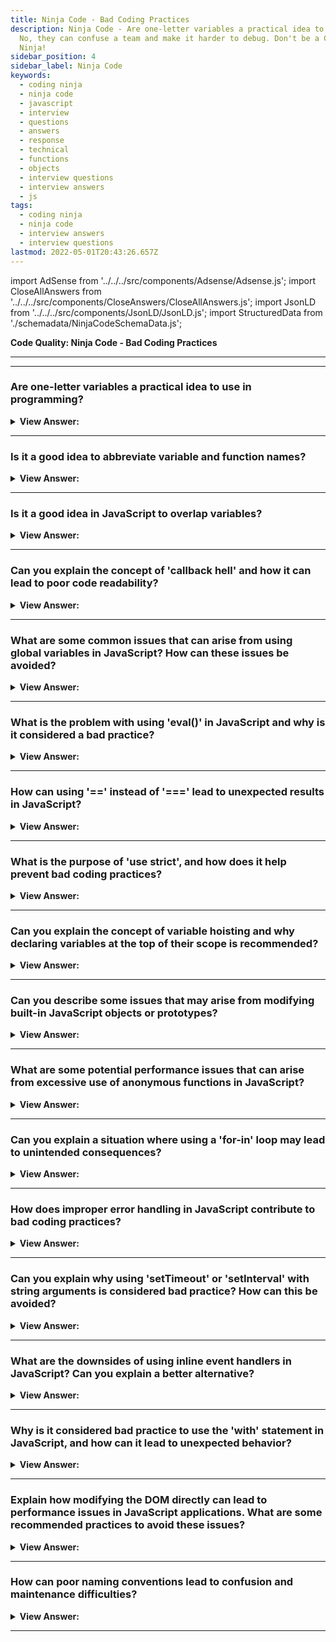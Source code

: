 ```yaml
---
title: Ninja Code - Bad Coding Practices
description: Ninja Code - Are one-letter variables a practical idea to use in programming?
  No, they can confuse a team and make it harder to debug. Don't be a Coding
  Ninja!
sidebar_position: 4
sidebar_label: Ninja Code
keywords:
  - coding ninja
  - ninja code
  - javascript
  - interview
  - questions
  - answers
  - response
  - technical
  - functions
  - objects
  - interview questions
  - interview answers
  - js
tags:
  - coding ninja
  - ninja code
  - interview answers
  - interview questions
lastmod: 2022-05-01T20:43:26.657Z
---
```


import AdSense from '../../../src/components/Adsense/Adsense.js';
import CloseAllAnswers from '../../../src/components/CloseAnswers/CloseAllAnswers.js';
import JsonLD from '../../../src/components/JsonLD/JsonLD.js';
import StructuredData from './schemadata/NinjaCodeSchemaData.js';

<JsonLD data={StructuredData} />

<head>
  <title>Ninja Code: Bad Coding Practices | JavaScript Frontend Phone Interview</title>
</head>

**Code Quality: Ninja Code - Bad Coding Practices**

---

<AdSense />

---

<CloseAllAnswers />

### Are one-letter variables a practical idea to use in programming?

<details>
  <summary><strong>View Answer:</strong></summary>
  <div>
  <div><strong>Interview Response:</strong> No, they can confuse developers in a team environment and reduce code readability and maintainability in larger, more complex programs. Descriptive variable names are generally recommended.
</div><br />
  <div><strong className="codeExample">Code Example:</strong><br /><br />

  <div></div>

Here's an example to illustrate the difference between using one-letter variables versus more meaningful variable names in JavaScript:

**Using one-letter variables:**

```javascript
function calculate(a, b) {
  var c = a + b;
  return c;
}

var x = 5;
var y = 3;
var result = calculate(x, y);
console.log(result); // Output: 8
```

**Using meaningful variable names:**

```javascript
function calculateSum(num1, num2) {
  var sum = num1 + num2;
  return sum;
}

var firstNumber = 5;
var secondNumber = 3;
var total = calculateSum(firstNumber, secondNumber);
console.log(total); // Output: 8
```

In the second example, the use of meaningful variable names like `num1`, `num2`, `sum`, `firstNumber`, `secondNumber`, and `total` makes the code more understandable and easier to follow.

  </div>
  </div>
</details>

---

### Is it a good idea to abbreviate variable and function names?

<details>
  <summary><strong>View Answer:</strong></summary>
  <div>
  <div><strong>Interview Response:</strong> Abbreviating variable and function names can harm readability and maintainability. It's generally better to use clear, descriptive names to make your code self-explanatory and easier to understand.
</div><br />
  <div><strong className="codeExample">Code Example:</strong><br /><br />

  <div></div>

Certainly! Here's an example to demonstrate the impact of abbreviating variable and function names in JavaScript:

**Bad Code:**

```javascript
function calc(a, b) {
  var res = a + b;
  return res;
}

var x = 5;
var y = 3;
var result = calc(x, y);
console.log(result); // Output: 8
```

**Good Code:**

```javascript
function calculateSum(num1, num2) {
  var sum = num1 + num2;
  return sum;
}

var firstNumber = 5;
var secondNumber = 3;
var total = calculateSum(firstNumber, secondNumber);
console.log(total); // Output: 8
```

In the second example, using descriptive names like `calculateSum`, `num1`, `num2`, `sum`, `firstNumber`, `secondNumber`, and `total` enhances code readability and improves comprehension, making it easier to understand the purpose and functionality of the code.

  </div>
  </div>
</details>

---

### Is it a good idea in JavaScript to overlap variables?

<details>
  <summary><strong>View Answer:</strong></summary>
  <div>
  <div><strong>Interview Response:</strong> It is not a good idea to overlap variables in JavaScript as it can cause unexpected behavior and make the code difficult to understand and maintain. Each variable should have a unique name.
</div><br />
  <div><strong className="codeExample">Code Example:</strong><br /><br />

  <div></div>

```js
let user = authenticateUser(); // Global declaration of the user

function render() {
  let user = anotherValue(); // Overlapping declaration of the user
  ...
  ...many lines...
  ...
  ... // <-- a programmer wants to work with a user here and...
  ...
}
```

  </div>
  </div>
</details>

---

### Can you explain the concept of 'callback hell' and how it can lead to poor code readability?

<details>
  <summary><strong>View Answer:</strong></summary>
  <div>
  <div><strong>Interview Response:</strong> Callback hell refers to heavily nested callback functions making code hard to read and debug. This leads to poor code readability and increased complexity, complicating program flow and error handling.
</div><br />
  <div><strong className="codeExample">Code Example:</strong><br /><br />

  <div></div>

Here's an example of what is often referred to as "callback hell" in JavaScript.

```javascript
getData(function(a){
    getMoreData(a, function(b){
        getEvenMoreData(b, function(c){
            getYetMoreData(c, function(d){
                getFinalData(d, function(e){
                    console.log(e);
                });
            });
        });
    });
});
```

In this example, each function retrieves data and then calls the next function once that data is available. This leads to deeply nested code that is hard to read and maintain.

  </div>
  </div>
</details>

---

### What are some common issues that can arise from using global variables in JavaScript? How can these issues be avoided?

<details>
  <summary><strong>View Answer:</strong></summary>
  <div>
  <div><strong>Interview Response:</strong> Global variables can cause naming conflicts, and unintended mutations, and make debugging difficult. Avoid them by using local variables, closures, or module patterns, and favoring encapsulation and information hiding.
</div><br />
  <div><strong className="codeExample">Code Example:</strong><br /><br />

  <div></div>

Here is an example to illustrate the problem with global variables and a potential solution in JavaScript.

**Problematic Usage of Global Variable:**

```javascript
var counter = 0; // Global variable

function incrementCounter() {
    counter++;
}

function resetCounter() {
    counter = 0;
}

incrementCounter();
resetCounter();
```

In the example above, `counter` is a global variable that could be potentially modified from anywhere in the codebase. This can lead to unexpected behaviors and bugs if the variable is altered unintentionally in some other part of the code.

**A Better Approach Using Closure:**

```javascript
function createCounter() {
    var counter = 0; // Local variable

    return {
        increment: function() {
            counter++;
        },
        reset: function() {
            counter = 0;
        },
        get: function() {
            return counter;
        }
    };
}

var myCounter = createCounter();
myCounter.increment();
console.log(myCounter.get()); // 1
myCounter.reset();
console.log(myCounter.get()); // 0
```

In the better approach, a closure is used to encapsulate the `counter` variable. It is no longer a global variable and can only be manipulated through the methods returned by `createCounter()`. This prevents unintentional modifications from other parts of the code.

  </div>
  </div>
</details>

---

### What is the problem with using 'eval()' in JavaScript and why is it considered a bad practice?

<details>
  <summary><strong>View Answer:</strong></summary>
  <div>
  <div><strong>Interview Response:</strong> Using 'eval()' can pose security risks  like code injection attacks, as it executes any JavaScript code passed to it. It also hinders performance optimizations. It's generally best to avoid 'eval()' and use safer alternatives.
</div><br />
  <div><strong className="codeExample">Consider the following example:</strong><br /><br />

  <div></div>

```javascript
var userInput = "alert('This is an alert!');";
eval(userInput);
```

In this example, `eval()` will execute the string passed into it as if it were regular JavaScript code. In this case, it creates an alert box with the message "This is an alert!".

Now, suppose the user input wasn't so innocent:

```javascript
var userInput = "alert(document.cookie);"; // This could expose sensitive information
eval(userInput);
```

In this case, if the website stores sensitive information in cookies, the `eval()` call could expose this information. This is a type of code injection attack and is one of the main reasons why the use of `eval()` is considered a bad practice. It's often better to use safer methods to parse and manipulate strings.

  </div>
  </div>
</details>

---

### How can using '==' instead of '===' lead to unexpected results in JavaScript?

<details>
  <summary><strong>View Answer:</strong></summary>
  <div>
  <div><strong>Interview Response:</strong> Using '==' performs type coercion, which can lead to unexpected results due to automatic type conversion. '===' checks for strict equality, ensuring both value and type match, providing more predictable comparisons.
</div><br />
  <div><strong className="codeExample">Code Example:</strong><br /><br />

  <div></div>

```js
var num = 0;
var str = "0";

console.log(num == str);  // true, because '==' performs type coercion
console.log(num === str); // false, because '===' checks for type equality as well
```

  </div>
  </div>
</details>

---

### What is the purpose of 'use strict', and how does it help prevent bad coding practices?

<details>
  <summary><strong>View Answer:</strong></summary>
  <div>
  <div><strong>Interview Response:</strong> 'use strict' enforces stricter parsing and error handling in JavaScript, helping to prevent common coding mistakes like undeclared variables. It can make debugging easier and code more predictable.
</div><br/>
  </div>
</details>

---

### Can you explain the concept of variable hoisting and why declaring variables at the top of their scope is recommended?

<details>
  <summary><strong>View Answer:</strong></summary>
  <div>
  <div><strong>Interview Response:</strong> Variable hoisting in JavaScript refers to the behavior of moving variable declarations to the top of their scope. Declaring variables at the top of their scope is recommended to avoid unexpected behavior and improve code readability.
</div>
  </div>
</details>

---

### Can you describe some issues that may arise from modifying built-in JavaScript objects or prototypes?

<details>
  <summary><strong>View Answer:</strong></summary>
  <div>
  <div><strong>Interview Response:</strong> Modifying built-in JavaScript objects or prototypes risks introducing bugs, as changes can affect all instances of the object, causing unexpected behavior. It can also lead to compatibility issues with future code or libraries.
  </div><br />
  <div><strong className="codeExample">Code Example:</strong><br /><br />

  <div></div>

Consider this JavaScript code that modifies the built-in `Array` prototype.

```javascript
Array.prototype.removeFirst = function() {
    return this.shift();
};

var myArray = [1, 2, 3];
var firstElement = myArray.removeFirst(); 
console.log(firstElement); // Outputs: 1
console.log(myArray); // Outputs: [2, 3]
```

In this example, a new method `removeFirst` is added to the `Array` prototype. This allows any array to call this new method and remove the first element.

Now consider the following scenario:

```javascript
// Some third-party library code
Array.prototype.removeFirst = function() {
    console.error("removeFirst() is not supported");
};

// Your code
var myArray = [1, 2, 3];
var firstElement = myArray.removeFirst(); 
// Outputs: "removeFirst() is not supported"
```

Here, the third-party library has also modified the `Array` prototype and replaced your `removeFirst` function. This causes your code to behave unexpectedly and could be very difficult to debug.

This is a simplified example, but it shows why modifying built-in JavaScript objects or prototypes can lead to problems and is generally considered a bad practice.

  </div>
  </div>
</details>

---

### What are some potential performance issues that can arise from excessive use of anonymous functions in JavaScript?

<details>
  <summary><strong>View Answer:</strong></summary>
  <div>
  <div><strong>Interview Response:</strong> Excessive use of anonymous functions can lead to memory inefficiency, as each instance creates a new function object. It can also make debugging harder, as stack traces will not provide meaningful function names.
  </div>
  </div>
</details>

---

### Can you explain a situation where using a 'for-in' loop may lead to unintended consequences?

<details>
  <summary><strong>View Answer:</strong></summary>
  <div>
  <div><strong>Interview Response:</strong> A 'for-in' loop in JavaScript iterates over all enumerable properties, including inherited ones, which may lead to unintended results. Use 'hasOwnProperty' check or use 'for-of' loop or 'Object.keys()' for array iteration.
  </div><br />

  <div><strong className="codeExample">Code Example:</strong><br /><br />

  <div></div>

```js
Array.prototype.newProperty = "Surprise!";

let arr = [1, 2, 3];

for(let i in arr) {
    console.log(arr[i]);
}

```

<p>This code will output:</p>

```js
1
2
3
Surprise!
```

<p>This is probably not what you intended. You only wanted to loop over the elements of the array, but because 'for-in' also loops over the prototype chain, it picked up the 'newProperty' from the Array's prototype.</p>

<p>In general, 'for-in' is best used for iterating over the properties of objects, especially when you don't know ahead of time what those properties might be. For arrays, it's usually better to use a standard 'for' loop or the 'forEach' method, both of which only operate on the array's elements, not its properties.</p>

 </div>
  </div>
</details>

---

### How does improper error handling in JavaScript contribute to bad coding practices?

<details>
  <summary><strong>View Answer:</strong></summary>
  <div>
  <div><strong>Interview Response:</strong> Improper error handling can cause silent failures, making debugging difficult. It may also lead to unintended behavior, creating user experience issues or security vulnerabilities. Proper error handling improves code reliability and maintainability.
</div><br />
  <div><strong className="codeExample">Code Example:</strong><br /><br />

  <div></div>

Here's an example of improper error handling:

```javascript
try {
    let data = JSON.parse(userInput);
    // Further operations on data...
} catch(e) {
    console.log(e);
}
```

In this code, if `JSON.parse` fails, the catch block just logs the error and the program continues.

A better approach might involve error recovery, user-friendly notifications, or at least a clean failure that doesn't risk further issues.

  </div>
  </div>
</details>

---

### Can you explain why using 'setTimeout' or 'setInterval' with string arguments is considered bad practice? How can this be avoided?

<details>
  <summary><strong>View Answer:</strong></summary>
  <div>
  <div><strong>Interview Response:</strong> Using strings as arguments with 'setTimeout' or 'setInterval' in JavaScript can result in security vulnerabilities and reduced code maintainability. This can be avoided by passing function references instead.
</div><br />
  <div><strong className="codeExample">Code Example:</strong><br /><br />

  <div></div>

```js
// Bad Practice (Using string argument)
setTimeout("console.log('Hello, World!')", 1000);

// Good Practice (Using function argument)
setTimeout(() => {
  console.log('Hello, World!');
}, 1000);
```

  </div>
  </div>
</details>

---

### What are the downsides of using inline event handlers in JavaScript? Can you explain a better alternative?

<details>
  <summary><strong>View Answer:</strong></summary>
  <div>
  <div><strong>Interview Response:</strong> Inline event handlers mix HTML and JavaScript, reducing maintainability and readability. A better alternative is using the 'addEventListener' method to separate code and markup, adhering to the principle of separation of concerns.
</div><br />
  <div><strong className="codeExample">Code Example:</strong><br /><br />

  <div></div>

HTML with Inline Event Handler:

```html
<button onclick="handleButtonClick()">Click me</button>
```

JavaScript with Inline Event Handler:

```javascript
function handleButtonClick() {
  // Handle button click logic
  console.log('Button clicked!');
}
```

HTML with Event Listener:

```html
<button id="myButton">Click me</button>
```

JavaScript with Event Listener:

```javascript
document.getElementById('myButton').addEventListener('click', handleButtonClick);

function handleButtonClick() {
  // Handle button click logic
  console.log('Button clicked!');
}
```

In the first example, the event handler function `handleButtonClick()` is directly defined in the HTML using the `onclick` attribute. This approach mixes the presentation (HTML) with the logic (JavaScript), making the code harder to read and maintain.

In the second example, an event listener is used to attach the `handleButtonClick` function to the button element. This promotes separation of concerns by keeping the HTML clean and moving the logic to a separate JavaScript block. It also allows for better code organization, reuse, and maintainability.

  </div>
  </div>
</details>

---

### Why is it considered bad practice to use the 'with' statement in JavaScript, and how can it lead to unexpected behavior?

<details>
  <summary><strong>View Answer:</strong></summary>
  <div>
  <div><strong>Interview Response:</strong> The 'with' statement in JavaScript can lead to ambiguity and unpredictable results, as it changes the scope chain, potentially modifying unintended variables. Its use is generally discouraged to maintain code clarity and predictability.

---

:::warning
The **with** statement is **deprecated** and no longer recommended, according to the MDN.
:::

</div>
  </div>
</details>

---

### Explain how modifying the DOM directly can lead to performance issues in JavaScript applications. What are some recommended practices to avoid these issues?

<details>
  <summary><strong>View Answer:</strong></summary>
  <div>
  <div><strong>Interview Response:</strong> Direct DOM manipulation is costly and can lead to performance issues. To improve performance, minimize DOM changes, use document fragments for multiple changes, or use virtual DOM-based libraries like React for efficient diffing and updating.
</div><br />
  <div><strong className="codeExample">Code Example:</strong><br /><br />

  <div></div>

Here's an example that demonstrates how modifying the DOM directly can lead to performance issues and provides a recommended practice to avoid those issues:

```javascript
// Direct DOM modification
for (let i = 0; i < 1000; i++) {
  const element = document.createElement('div');
  element.textContent = 'Item ' + i;
  document.getElementById('container').appendChild(element);
}
```

In the above example, we are directly modifying the DOM inside a loop by creating and appending `<div>` elements to a container. This can lead to performance issues because each modification triggers reflows and repaints, which can be costly when performed frequently.

**To avoid these performance issues**, it is recommended to use a document fragment to batch DOM modifications:

```javascript
// Using document fragment for efficient DOM modification
const fragment = document.createDocumentFragment();
for (let i = 0; i < 1000; i++) {
  const element = document.createElement('div');
  element.textContent = 'Item ' + i;
  fragment.appendChild(element);
}
document.getElementById('container').appendChild(fragment);
```

In this improved example, we create a document fragment outside the loop and append the elements to the fragment. After the loop, the entire fragment is appended to the container, resulting in a single DOM modification. This approach reduces the number of reflows and repaints, leading to improved performance.

  </div>
  </div>
</details>

---

### How can poor naming conventions lead to confusion and maintenance difficulties?

<details>
  <summary><strong>View Answer:</strong></summary>
  <div>
  <div><strong>Interview Response:</strong> Poor naming conventions can make code hard to understand and debug, as they don't convey the purpose or type of variables and functions. Good names improve readability, making the code self-explanatory and easier to maintain.
</div><br />
  <div><strong className="codeExample">Code Example:</strong><br /><br />

  <div></div>

Here's an example that illustrates how poor naming conventions can lead to confusion and maintenance difficulties:

```javascript
// Poor naming conventions
function a(b) {
  var c = b * 2;
  return c;
}

var x = 5;
var y = a(x);
console.log(y);  // Output: 10
```

In the above example, the function `a` has a poor name that does not provide any meaningful context about its purpose or what it expects as an input. Similarly, the variable names `b` and `c` are not descriptive.

Now, let's consider an improved version with better naming conventions:

```javascript
// Improved naming conventions
function doubleNumber(number) {
  var doubledValue = number * 2;
  return doubledValue;
}

var inputNumber = 5;
var result = doubleNumber(inputNumber);
console.log(result);  // Output: 10
```

In this improved example, the function `doubleNumber` has a descriptive name that clearly conveys its purpose. The parameter `number` and the variable `doubledValue` are also named descriptively, making the code more readable and self-explanatory. This improves code understanding, reduces the chances of errors, and facilitates easier maintenance and collaboration.

  </div>
  </div>
</details>

---
